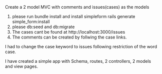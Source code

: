 Create a 2 model MVC with comments and issues(cases) as the models

1. please run bundle install and install simpleform
rails generate simple_form:install
2. please db:seed and db:migrate
3. The cases cant be found at http://localhost:3000/issues
4. The comments can be created by follwing the case links.

I had to change the case keyword to issues following restriction of the word case.

I have created a simple app with Schema, routes, 2 controllers, 2 models and view pages.

